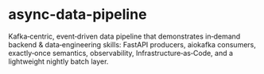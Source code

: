 # async-data-pipeline
 Kafka‑centric, event‑driven data pipeline that demonstrates in‑demand backend &amp; data‑engineering skills: FastAPI producers, aiokafka consumers, exactly‑once semantics, observability, Infrastructure‑as‑Code, and a lightweight nightly batch layer.
